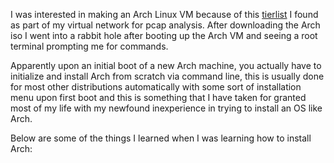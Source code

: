I was interested in making an Arch Linux VM because of this [tierlist](https://www.dvlv.co.uk/my-linux-distro-tier-list.html) I found as part of my virtual network for pcap analysis. After downloading the Arch iso I went into a rabbit hole after booting up the Arch VM and seeing a root terminal prompting me for commands.

Apparently upon an initial boot of a new Arch machine, you actually have to initialize and install Arch from scratch via command line, this is usually done for most other distributions automatically with some sort of installation menu upon first boot and this is something that I have taken for granted most of my life with my newfound inexperience in trying to install an OS like Arch.

Below are some of the things I learned when I was learning how to install Arch:

